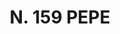 ---
title: "N. 159 PEPE"
plant-name: "N. 159"
plant-number: "159"
plant-img1: "/assets/img/plant159_verso.jpg"
plant-img2: "/assets/img/plant159.jpg"
plant-xml: "/assets/xml/plant159.xml"
plant-title: "N. 159 PEPE"
plant-taxon-link: ""
plant-taxon-content: ""
layout: single-xml
---